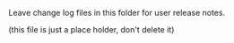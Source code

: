 Leave change log files in this folder for user release notes.

(this file is just a place holder, don't delete it)